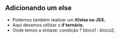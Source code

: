 ## Adicionando um else

- Podemos também realizar um **if/else no JSX**;
- Aqui devemos utilizar o **if ternário**;
- Onde temos a sintaxe: condição ? bloco1 : bloco2;